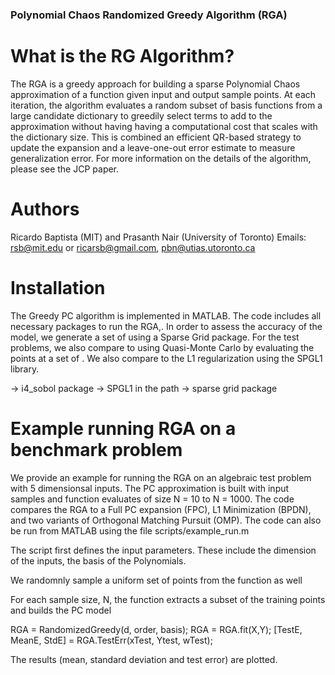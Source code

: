 ### Polynomial Chaos Randomized Greedy Algorithm (RGA)

# What is the RG Algorithm?

The RGA is a greedy approach for building a sparse Polynomial Chaos approximation of a function given input and output sample points. At each iteration, the algorithm evaluates a random subset of basis functions from a large candidate dictionary to greedily select terms to add to the approximation without having having a computational cost that scales with the dictionary size. This is combined an efficient QR-based strategy to update the expansion and a leave-one-out error estimate to measure generalization error. For more information on the details of the algorithm, please see the JCP paper.

# Authors

Ricardo Baptista (MIT) and Prasanth Nair (University of Toronto)
Emails: rsb@mit.edu or ricarsb@gmail.com, pbn@utias.utoronto.ca

# Installation

The Greedy PC algorithm is implemented in MATLAB. The code includes all necessary packages to run the RGA,. In order to assess the accuracy of the model, we generate a set of using a Sparse Grid package. For the test problems, we also compare to using Quasi-Monte Carlo by evaluating the points at a set of .  We also compare to the L1 regularization using the SPGL1 library.

-> i4_sobol package
-> SPGL1 in the path
-> sparse grid package 

# Example running RGA on a benchmark problem

We provide an example for running the RGA on an algebraic test problem with 5 dimensionsal inputs. The PC approximation is built with input samples and function evaluates of size N = 10 to N = 1000. The code compares the RGA to a Full PC expansion (FPC), L1 Minimization (BPDN), and two variants of Orthogonal Matching Pursuit (OMP). The code can also be run from MATLAB using the file scripts/example_run.m 

The script first defines the input parameters. These include the dimension of the inputs, the basis of the Polynomials.

We randomnly sample a uniform set of points from the function as well

For each sample size, N, the function extracts a subset of the training points and builds the PC model 

RGA = RandomizedGreedy(d, order, basis);
RGA = RGA.fit(X,Y);
[TestE, MeanE, StdE] = RGA.TestErr(xTest, Ytest, wTest);

The results (mean, standard deviation and test error) are plotted.
